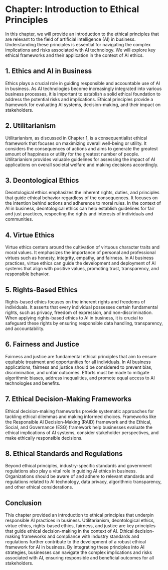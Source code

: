 Chapter: Introduction to Ethical Principles
===========================================

In this chapter, we will provide an introduction to the ethical principles that are relevant to the field of artificial intelligence (AI) in business. Understanding these principles is essential for navigating the complex implications and risks associated with AI technology. We will explore key ethical frameworks and their application in the context of AI ethics.

**1. Ethics and AI in Business**
--------------------------------

Ethics plays a crucial role in guiding responsible and accountable use of AI in business. As AI technologies become increasingly integrated into various business processes, it is important to establish a solid ethical foundation to address the potential risks and implications. Ethical principles provide a framework for evaluating AI systems, decision-making, and their impact on stakeholders.

**2. Utilitarianism**
---------------------

Utilitarianism, as discussed in Chapter 1, is a consequentialist ethical framework that focuses on maximizing overall well-being or utility. It considers the consequences of actions and aims to generate the greatest amount of happiness or utility for the greatest number of people. Utilitarianism provides valuable guidelines for assessing the impact of AI applications on overall societal welfare and making decisions accordingly.

**3. Deontological Ethics**
---------------------------

Deontological ethics emphasizes the inherent rights, duties, and principles that guide ethical behavior regardless of the consequences. It focuses on the intention behind actions and adherence to moral rules. In the context of AI in business, deontological ethics can help establish guidelines for fair and just practices, respecting the rights and interests of individuals and communities.

**4. Virtue Ethics**
--------------------

Virtue ethics centers around the cultivation of virtuous character traits and moral values. It emphasizes the importance of personal and professional virtues such as honesty, integrity, empathy, and fairness. In AI business practices, virtue ethics can guide the development and deployment of AI systems that align with positive values, promoting trust, transparency, and responsible behavior.

**5. Rights-Based Ethics**
--------------------------

Rights-based ethics focuses on the inherent rights and freedoms of individuals. It asserts that every individual possesses certain fundamental rights, such as privacy, freedom of expression, and non-discrimination. When applying rights-based ethics to AI in business, it is crucial to safeguard these rights by ensuring responsible data handling, transparency, and accountability.

**6. Fairness and Justice**
---------------------------

Fairness and justice are fundamental ethical principles that aim to ensure equitable treatment and opportunities for all individuals. In AI business applications, fairness and justice should be considered to prevent bias, discrimination, and unfair outcomes. Efforts must be made to mitigate algorithmic biases, address inequalities, and promote equal access to AI technologies and benefits.

**7. Ethical Decision-Making Frameworks**
-----------------------------------------

Ethical decision-making frameworks provide systematic approaches for tackling ethical dilemmas and making informed choices. Frameworks like the Responsible AI Decision-Making (RAID) framework and the Ethical, Social, and Governance (ESG) framework help businesses evaluate the ethical implications of AI systems, consider stakeholder perspectives, and make ethically responsible decisions.

**8. Ethical Standards and Regulations**
----------------------------------------

Beyond ethical principles, industry-specific standards and government regulations also play a vital role in guiding AI ethics in business. Organizations should be aware of and adhere to relevant standards and regulations related to AI technology, data privacy, algorithmic transparency, and other ethical considerations.

**Conclusion**
--------------

This chapter provided an introduction to ethical principles that underpin responsible AI practices in business. Utilitarianism, deontological ethics, virtue ethics, rights-based ethics, fairness, and justice are key principles that guide ethical decision-making in the context of AI. Ethical decision-making frameworks and compliance with industry standards and regulations further contribute to the development of a robust ethical framework for AI in business. By integrating these principles into AI strategies, businesses can navigate the complex implications and risks associated with AI, ensuring responsible and beneficial outcomes for all stakeholders.
